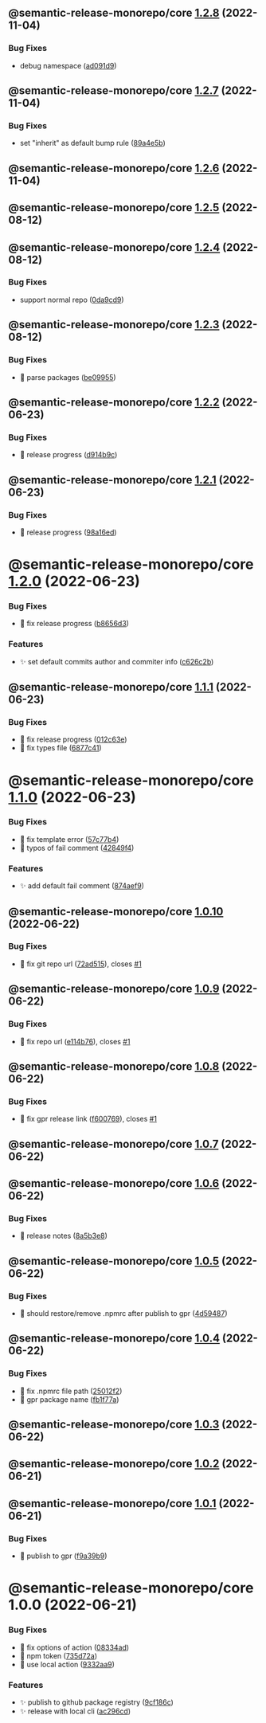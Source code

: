 ## @semantic-release-monorepo/core [1.2.8](https://github.com/bubkoo/semantic-release-monorepo/compare/@semantic-release-monorepo/core@1.2.7...@semantic-release-monorepo/core@1.2.8) (2022-11-04)


### Bug Fixes

* debug namespace ([ad091d9](https://github.com/bubkoo/semantic-release-monorepo/commit/ad091d9944bbac19e197add82bc034c12a8eecb4))

## @semantic-release-monorepo/core [1.2.7](https://github.com/bubkoo/semantic-release-monorepo/compare/@semantic-release-monorepo/core@1.2.6...@semantic-release-monorepo/core@1.2.7) (2022-11-04)


### Bug Fixes

* set "inherit" as default bump rule ([89a4e5b](https://github.com/bubkoo/semantic-release-monorepo/commit/89a4e5b8cc6dfad0d9bc4e7895c39341c8e626e0))

## @semantic-release-monorepo/core [1.2.6](https://github.com/bubkoo/semantic-release-monorepo/compare/@semantic-release-monorepo/core@1.2.5...@semantic-release-monorepo/core@1.2.6) (2022-11-04)

## @semantic-release-monorepo/core [1.2.5](https://github.com/bubkoo/semantic-release-monorepo/compare/@semantic-release-monorepo/core@1.2.4...@semantic-release-monorepo/core@1.2.5) (2022-08-12)

## @semantic-release-monorepo/core [1.2.4](https://github.com/bubkoo/semantic-release-monorepo/compare/@semantic-release-monorepo/core@1.2.3...@semantic-release-monorepo/core@1.2.4) (2022-08-12)


### Bug Fixes

* support normal repo ([0da9cd9](https://github.com/bubkoo/semantic-release-monorepo/commit/0da9cd94446367b24146294b6846b397ba44f9ee))

## @semantic-release-monorepo/core [1.2.3](https://github.com/bubkoo/semantic-release-monorepo/compare/@semantic-release-monorepo/core@1.2.2...@semantic-release-monorepo/core@1.2.3) (2022-08-12)


### Bug Fixes

* 🐛 parse packages ([be09955](https://github.com/bubkoo/semantic-release-monorepo/commit/be099550acf35a10e86ec86dadd2f917fd77ed11))

## @semantic-release-monorepo/core [1.2.2](https://github.com/bubkoo/semantic-release-monorepo/compare/@semantic-release-monorepo/core@1.2.1...@semantic-release-monorepo/core@1.2.2) (2022-06-23)


### Bug Fixes

* 🐛 release progress ([d914b9c](https://github.com/bubkoo/semantic-release-monorepo/commit/d914b9cbf8562a7a20498809d19a4beb1403640b))

## @semantic-release-monorepo/core [1.2.1](https://github.com/bubkoo/semantic-release-monorepo/compare/@semantic-release-monorepo/core@1.2.0...@semantic-release-monorepo/core@1.2.1) (2022-06-23)


### Bug Fixes

* 🐛 release progress ([98a16ed](https://github.com/bubkoo/semantic-release-monorepo/commit/98a16edcebf15eec4b4273a31501f5d98a20ab72))

# @semantic-release-monorepo/core [1.2.0](https://github.com/bubkoo/semantic-release-monorepo/compare/@semantic-release-monorepo/core@1.1.1...@semantic-release-monorepo/core@1.2.0) (2022-06-23)


### Bug Fixes

* 🐛 fix release progress ([b8656d3](https://github.com/bubkoo/semantic-release-monorepo/commit/b8656d39a4dd04d35d895f7364005ba380338516))


### Features

* ✨ set default commits author and commiter info ([c626c2b](https://github.com/bubkoo/semantic-release-monorepo/commit/c626c2b97046aa55baf6381c71d518fe019b5c1f))

## @semantic-release-monorepo/core [1.1.1](https://github.com/bubkoo/semantic-release-monorepo/compare/@semantic-release-monorepo/core@1.1.0...@semantic-release-monorepo/core@1.1.1) (2022-06-23)


### Bug Fixes

* 🐛 fix release progress ([012c63e](https://github.com/bubkoo/semantic-release-monorepo/commit/012c63e45b0e59c6f0216a6eb8b188d6524637eb))
* 🐛 fix types file ([6877c41](https://github.com/bubkoo/semantic-release-monorepo/commit/6877c41b67ed0f3942459afe9c83c4865f46d53b))

# @semantic-release-monorepo/core [1.1.0](https://github.com/bubkoo/semantic-release-monorepo/compare/@semantic-release-monorepo/core@1.0.10...@semantic-release-monorepo/core@1.1.0) (2022-06-23)


### Bug Fixes

* 🐛 fix template error ([57c77b4](https://github.com/bubkoo/semantic-release-monorepo/commit/57c77b4ff14771f3ab2a1ee1c9b618d2d223210a))
* 🐛 typos of fail comment ([42849f4](https://github.com/bubkoo/semantic-release-monorepo/commit/42849f498f01ca87c9b7e5c3a624f77d1ff57e4f))


### Features

* ✨ add default fail comment ([874aef9](https://github.com/bubkoo/semantic-release-monorepo/commit/874aef9a834c0b50e99b4cda2ff4ccfd86009964))

## @semantic-release-monorepo/core [1.0.10](https://github.com/bubkoo/semantic-release-monorepo/compare/@semantic-release-monorepo/core@1.0.9...@semantic-release-monorepo/core@1.0.10) (2022-06-22)


### Bug Fixes

* 🐛 fix git repo url ([72ad515](https://github.com/bubkoo/semantic-release-monorepo/commit/72ad515e84a55b758a1a2e5b519436b501004cc9)), closes [#1](https://github.com/bubkoo/semantic-release-monorepo/issues/1)

## @semantic-release-monorepo/core [1.0.9](https://github.com/bubkoo/semantic-release-monorepo/compare/@semantic-release-monorepo/core@1.0.8...@semantic-release-monorepo/core@1.0.9) (2022-06-22)


### Bug Fixes

* 🐛 fix repo url ([e114b76](https://github.com/bubkoo/semantic-release-monorepo/commit/e114b76b59690e2d27243ff831ead02faab7c09d)), closes [#1](https://github.com/bubkoo/semantic-release-monorepo/issues/1)

## @semantic-release-monorepo/core [1.0.8](https://github.com/bubkoo/semantic-release-monorepo/compare/@semantic-release-monorepo/core@1.0.7...@semantic-release-monorepo/core@1.0.8) (2022-06-22)


### Bug Fixes

* 🐛 fix gpr release link ([f600769](https://github.com/bubkoo/semantic-release-monorepo/commit/f6007697c9b2c13814a223910bcbb54b4fce5813)), closes [#1](https://github.com/bubkoo/semantic-release-monorepo/issues/1)

## @semantic-release-monorepo/core [1.0.7](https://github.com/bubkoo/semantic-release-monorepo/compare/@semantic-release-monorepo/core@1.0.6...@semantic-release-monorepo/core@1.0.7) (2022-06-22)

## @semantic-release-monorepo/core [1.0.6](https://github.com/bubkoo/semantic-release-monorepo/compare/@semantic-release-monorepo/core@1.0.5...@semantic-release-monorepo/core@1.0.6) (2022-06-22)


### Bug Fixes

* 🐛 release notes ([8a5b3e8](https://github.com/bubkoo/semantic-release-monorepo/commit/8a5b3e8b1fd31913a935fa176c3b8d09f2c2c143))

## @semantic-release-monorepo/core [1.0.5](https://github.com/bubkoo/semantic-release-monorepo/compare/@semantic-release-monorepo/core@1.0.4...@semantic-release-monorepo/core@1.0.5) (2022-06-22)


### Bug Fixes

* 🐛 should restore/remove .npmrc after publish to gpr ([4d59487](https://github.com/bubkoo/semantic-release-monorepo/commit/4d594870b7bcc7e2266a6fa268f58391bec3df26))

## @semantic-release-monorepo/core [1.0.4](https://github.com/bubkoo/semantic-release-monorepo/compare/@semantic-release-monorepo/core@1.0.3...@semantic-release-monorepo/core@1.0.4) (2022-06-22)


### Bug Fixes

* 🐛 fix .npmrc file path ([25012f2](https://github.com/bubkoo/semantic-release-monorepo/commit/25012f25779689666e7e3d3e39658d7f475bd7f4))
* 🐛 gpr package name ([fb1f77a](https://github.com/bubkoo/semantic-release-monorepo/commit/fb1f77ab00b351a28d6aaf57e0527a6a2218c895))

## @semantic-release-monorepo/core [1.0.3](https://github.com/bubkoo/semantic-release-monorepo/compare/@semantic-release-monorepo/core@1.0.2...@semantic-release-monorepo/core@1.0.3) (2022-06-22)

## @semantic-release-monorepo/core [1.0.2](https://github.com/bubkoo/semantic-release-monorepo/compare/@semantic-release-monorepo/core@1.0.1...@semantic-release-monorepo/core@1.0.2) (2022-06-21)

## @semantic-release-monorepo/core [1.0.1](https://github.com/bubkoo/semantic-release-monorepo/compare/@semantic-release-monorepo/core@1.0.0...@semantic-release-monorepo/core@1.0.1) (2022-06-21)


### Bug Fixes

* 🐛 publish to gpr ([f9a39b9](https://github.com/bubkoo/semantic-release-monorepo/commit/f9a39b9aef7910df9e9aac16638e45b33ec5ca45))

# @semantic-release-monorepo/core 1.0.0 (2022-06-21)


### Bug Fixes

* 🐛 fix options of action ([08334ad](https://github.com/bubkoo/semantic-release-monorepo/commit/08334ad1270a150be397035957377b0b73b05e52))
* 🐛 npm token ([735d72a](https://github.com/bubkoo/semantic-release-monorepo/commit/735d72a038c03030fb30eccbc557a467329dde65))
* 🐛 use local action ([9332aa9](https://github.com/bubkoo/semantic-release-monorepo/commit/9332aa9d2c9ad740ff2ec9f8009a5d0971542477))


### Features

* ✨ publish to github package registry ([9cf186c](https://github.com/bubkoo/semantic-release-monorepo/commit/9cf186cb4adb3c27abe88021a4795f99c918482d))
* ✨ release with local cli ([ac296cd](https://github.com/bubkoo/semantic-release-monorepo/commit/ac296cd5c32e964016b0b1bcb9f516229d103c0b))
